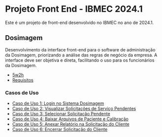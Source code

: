 # Projeto Front End - IBMEC 2024.1

Este é um projeto de front-end desenvolvido no IBMEC no ano de 2024.1.

## Dosimagem

Desenvolvimento da interface front-end para o software de administração da Dosimagem, priorizando a análise das regras de negócio da empresa. A interface deve ser objetiva e direta, facilitando o uso para os funcionários da Dosimagem. 

- [5w2h](https://github.com/mlutegar/projeto_front_end_ibmec_2024_2/blob/casos_de_uso/documentos/5w2h.md)
- [Requisitos](https://github.com/mlutegar/projeto_front_end_ibmec_2024_2/blob/casos_de_uso/documentos/requisitos.md)

### Casos de Uso
- [Caso de Uso 1: Login no Sistema Dosimagem](/documentos/casos_de_uso/caso_de_uso_1.md)
- [Caso de Uso 2: Visualizar Solicitações de Serviço Pendentes](/documentos/casos_de_uso/caso_de_uso_2.md)
- [Caso de Uso 3: Selecionar Solicitação Pendente](/documentos/casos_de_uso/caso_de_uso_3.md)
- [Caso de Uso 4: Baixar Arquivos de Paciente e Calibração](/documentos/casos_de_uso/caso_de_uso_4.md)
- [Caso de Uso 5: Anexar Relatório na Solicitação do Cliente](/documentos/casos_de_uso/caso_de_uso_5.md)
- [Caso de Uso 6: Encerrar Solicitação do Cliente](/documentos/casos_de_uso/caso_de_uso_6.md)